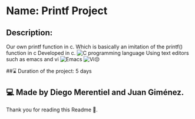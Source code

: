 # Name: Printf Project
## Description:
Our own printf function in c. Which is basically an imitation of the printf() function in c
Developed in c.
![C programming language](https://www.google.com/url?sa=i&url=https%3A%2F%2Fwww.toptal.com%2Fc%2Fafter-all-these-years-the-world-is-still-powered-by-c-programming&psig=AOvVaw0Aj7gi2SGEzBv_azYh4Zfk&ust=1636586349282000&source=images&cd=vfe&ved=0CAsQjRxqFwoTCPiOj7W1jPQCFQAAAAAdAAAAABAD)
Using text editors such as emacs and vi
![Emacs](https://ia.wikipedia.org/wiki/File:EmacsIcon.svg)
![Vi:unamused:](https://www.google.com/url?sa=i&url=https%3A%2F%2Fen.wikipedia.org%2Fwiki%2FVim_(text_editor)&psig=AOvVaw3KClQVBrkd9SSDXCfNOmtX&ust=1636586555595000&source=images&cd=vfe&ved=0CAsQjRxqFwoTCMDmwZW2jPQCFQAAAAAdAAAAABAD)

##:hourglass: Duration of the project: 5 days

## :computer: Made by Diego Merentiel and Juan Giménez.
Thank you for reading this Readme :eyes:.